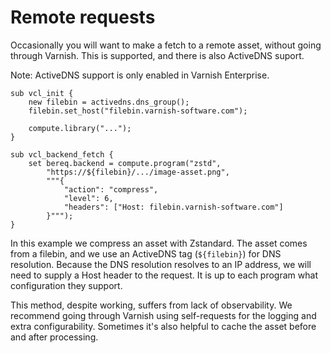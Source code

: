 # Remote requests

Occasionally you will want to make a fetch to a remote asset, without going through Varnish. This is supported, and there is also ActiveDNS suport.

Note: ActiveDNS support is only enabled in Varnish Enterprise.

```vcl
sub vcl_init {
	new filebin = activedns.dns_group();
	filebin.set_host("filebin.varnish-software.com");

	compute.library("...");
}

sub vcl_backend_fetch {
	set bereq.backend = compute.program("zstd",
		"https://${filebin}/.../image-asset.png",
		"""{
			"action": "compress",
			"level": 6,
			"headers": ["Host: filebin.varnish-software.com"]
		}""");
}
```

In this example we compress an asset with Zstandard. The asset comes from a filebin, and we use an ActiveDNS tag (`${filebin}`) for DNS resolution. Because the DNS resolution resolves to an IP address, we will need to supply a Host header to the request. It is up to each program what configuration they support.

This method, despite working, suffers from lack of observability. We recommend going through Varnish using self-requests for the logging and extra configurability. Sometimes it's also helpful to cache the asset before and after processing.
